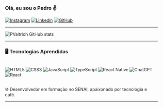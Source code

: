 ### Olá, eu sou o Pedro ✌️

[![Instagram](https://img.shields.io/badge/Instagram-E4405F?style=for-the-badge&logo=instagram&logoColor=white)](https://www.instagram.com/eupedro_pv/)
[![Linkedin](https://img.shields.io/badge/LinkedIn-0077B5?style=for-the-badge&logo=linkedin&logoColor=white)](https://www.linkedin.com/in/pvaltrich)
[![GitHub](https://img.shields.io/badge/GitHub-100000?style=for-the-badge&logo=github&logoColor=white)](https://github.com/PValtrich)

---

![PValtrich GitHub stats](https://github-readme-stats.vercel.app/api?username=PValtrich&show_icons=true&theme=dracula)

---

### 🖥️ Tecnologias Aprendidas

<div style='display: inline_block'><br/>
    <img align='center' alt='HTML5' src='https://img.shields.io/badge/HTML5-E34F26?style=for-the-badge&logo=html5&logoColor=white' />
    <img align='center' alt='CSS3' src='https://img.shields.io/badge/CSS3-1572B6?style=for-the-badge&logo=css3&logoColor=white'/>
    <img align='center' alt='JavaScript' src='https://img.shields.io/badge/JavaScript-F7DF1E?style=for-the-badge&logo=javascript&logoColor=black'/>
    <img align='center' alt='TypeScript' src='https://img.shields.io/badge/TypeScript-007ACC?style=for-the-badge&logo=typescript&logoColor=white'/>
    <img align='center' alt='React Native' src='https://img.shields.io/badge/React_Native-20232A?style=for-the-badge&logo=react&logoColor=61DAFB'/>
    <img align='center' alt='ChatGPT' src='https://img.shields.io/badge/ChatGPT-00A67E?style=for-the-badge&logo=OpenAI&logoColor=white'/>
    <img align='center' alt='React' src='https://img.shields.io/badge/React-20232A?style=for-the-badge&logo=react&logoColor=61DAFB'/>
</div><br/>

🌐 Desenvolvedor em formação no SENAI, apaixonado por tecnologia e café.

---
